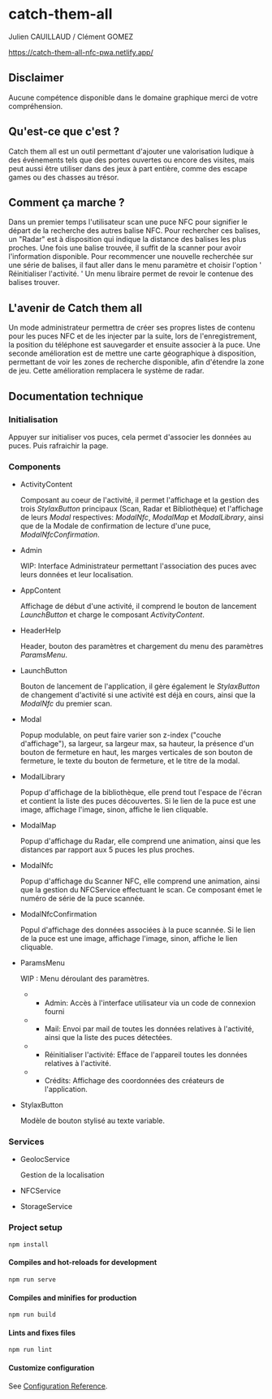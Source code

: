 # catch-them-all

Julien CAUILLAUD / Clément GOMEZ

https://catch-them-all-nfc-pwa.netlify.app/

## Disclaimer 

Aucune compétence disponible dans le domaine graphique merci de votre compréhension.

## Qu'est-ce que c'est ?

Catch them all est un outil permettant d'ajouter une valorisation ludique à des événements tels que des portes ouvertes ou encore des visites, mais peut aussi être utiliser dans des jeux à part entière, comme des escape games ou des chasses au trésor.

## Comment ça marche ?

Dans un premier temps l'utilisateur scan une puce NFC pour signifier le départ de la recherche des autres balise NFC.
Pour rechercher ces balises, un "Radar" est à disposition qui indique la distance des balises les plus proches.
Une fois une balise trouvée, il suffit de la scanner pour avoir l'information disponible.
Pour recommencer une nouvelle recherchée sur une série de balises, il faut aller dans le menu paramètre et choisir l'option ' Réinitialiser l'activité. '
Un menu libraire permet de revoir le contenue des balises trouver.

## L'avenir de Catch them all

Un mode administrateur permettra de créer ses propres listes de contenu pour les puces NFC et de les injecter par la suite, lors de l'enregistrement, la position du téléphone est sauvegarder et ensuite associer à la puce.
Une seconde amélioration est de mettre une carte géographique à disposition, permettant de voir les zones de recherche disponible, afin d'étendre la zone de jeu. Cette amélioration remplacera le système de radar.


## Documentation technique

### Initialisation 

Appuyer sur initialiser vos puces, cela permet d'associer les données au puces. Puis rafraichir la page.

### Components

- ActivityContent

    Composant au coeur de l'activité, il permet l'affichage et la gestion des trois *StylaxButton* principaux (Scan, Radar et Bibliothèque) et l'affichage de leurs *Modal* respectives: *ModalNfc*, *ModalMap* et *ModalLibrary*, ainsi que de la Modale de confirmation de lecture d'une puce, *ModalNfcConfirmation*.

- Admin

    WIP: Interface Administrateur permettant l'association des puces avec leurs données et leur localisation.

- AppContent

    Affichage de début d'une activité, il comprend le bouton de lancement *LaunchButton* et charge le composant *ActivityContent*.

- HeaderHelp

    Header, bouton des paramètres et chargement du menu des paramètres *ParamsMenu*.

- LaunchButton

    Bouton de lancement de l'application, il gère également le *StylaxButton* de changement d'activité si une activité est déjà en cours, ainsi que la *ModalNfc* du premier scan.

- Modal

    Popup modulable, on peut faire varier son z-index ("couche d'affichage"), sa largeur, sa largeur max, sa hauteur, la présence d'un bouton de fermeture en haut, les marges verticales de son bouton de fermeture, le texte du bouton de fermeture, et le titre de la modal.

- ModalLibrary

    Popup d'affichage de la bibliothèque, elle prend tout l'espace de l'écran et contient la liste des puces découvertes. Si le lien de la puce est une image, affichage l'image, sinon, affiche le lien cliquable.

- ModalMap

    Popup d'affichage du Radar, elle comprend une animation, ainsi que les distances par rapport aux 5 puces les plus proches.

- ModalNfc

    Popup d'affichage du Scanner NFC, elle comprend une animation, ainsi que la gestion du NFCService effectuant le scan. Ce composant émet le numéro de série de la puce scannée.

- ModalNfcConfirmation

    Popul d'affichage des données associées à la puce scannée. Si le lien de la puce est une image, affichage l'image, sinon, affiche le lien cliquable.

- ParamsMenu

    WIP : Menu déroulant des paramètres.
    - - Admin: Accès à l'interface utilisateur via un code de connexion fourni
    - - Mail: Envoi par mail de toutes les données relatives à l'activité, ainsi que la liste des puces détectées.
    - - Réinitialiser l'activité: Efface de l'appareil toutes les données relatives à l'activité.
    - - Crédits: Affichage des coordonnées des créateurs de l'application.

- StylaxButton

    Modèle de bouton stylisé au texte variable.

### Services

- GeolocService

    Gestion de la localisation 

- NFCService

- StorageService

### Project setup
```
npm install
```

#### Compiles and hot-reloads for development
```
npm run serve
```

#### Compiles and minifies for production
```
npm run build
```

#### Lints and fixes files
```
npm run lint
```

#### Customize configuration
See [Configuration Reference](https://cli.vuejs.org/config/).
